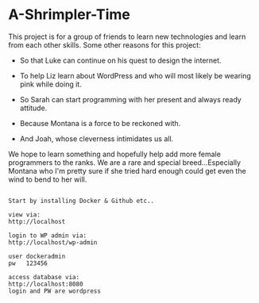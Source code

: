 # A-Shrimpler-Time

 
This project is for a group of friends to learn new technologies and learn from each other skills. Some other reasons for this project:
 
* So that Luke can continue on his quest to design the internet.
 
* To help Liz learn about WordPress and who will most likely be wearing pink while doing it.
 
* So Sarah can start programming with her present and always ready attitude.
 
* Because Montana is a force to be reckoned with.
 
* And Joah, whose cleverness intimidates us all.
 
We hope to learn something and hopefully help add more female programmers to the ranks.
We are a rare and special breed...Especially Montana who I'm pretty sure if she tried hard enough could get even the wind to bend to her will.


`````````

Start by installing Docker & Github etc..

view via:
http://localhost

login to WP admin via:
http://localhost/wp-admin

user dockeradmin
pw   123456

access database via:
http://localhost:8080
login and PW are wordpress

